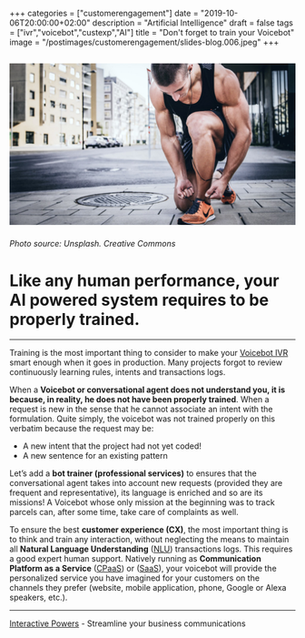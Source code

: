 +++
categories = ["customerengagement"]
date = "2019-10-06T20:00:00+02:00"
description = "Artificial Intelligence"
draft = false
tags = ["ivr","voicebot","custexp","AI"]
title = "Don't forget to train your Voicebot"
image = "/postimages/customerengagement/slides-blog.006.jpeg"
+++

![training](/postimages/customerengagement/slides-blog.006.jpeg)
-----------
###### Photo source: Unsplash. Creative Commons

# Like any human performance, your AI powered system requires to be properly trained.
--- 

Training is the most important thing to consider to make your [Voicebot IVR](https://www.ivrpowers.com/portfolio/voicebot/) smart enough when it goes in production. Many projects forgot to review continuously learning rules, intents and transactions logs.

When a **Voicebot or conversational agent does not understand you, it is because, in reality, he does not have been properly trained**. When a request is new in the sense that he cannot associate an intent with the formulation. Quite simply, the voicebot was not trained properly on this verbatim because the request may be:

* A new intent that the project had not yet coded!
* A new sentence for an existing pattern

Let’s add a **bot trainer (professional services)** to ensures that the conversational agent takes into account new requests (provided they are frequent and representative), its language is enriched and so are its missions! A Voicebot whose only mission at the beginning was to track parcels can, after some time, take care of complaints as well.

To ensure the best **customer experience (CX)**, the most important thing is to think and train any interaction, without neglecting the means to maintain all **Natural Language Understanding** ([NLU](http://blog.ivrpowers.com/post/technologies/what-is-nlu/)) transactions logs. This requires a good expert human support. Natively running as **Communication Platform as a Service** ([CPaaS](http://blog.ivrpowers.com/post/technologies/what-is-cpaas/)) or ([SaaS](http://blog.ivrpowers.com/post/technologies/what-is-saas/)), your voicebot will provide the personalized service you have imagined for your customers on the channels they prefer (website, mobile application, phone, Google or Alexa speakers, etc.).

---
[Interactive Powers](http://www.ivrpowers.com/) - Streamline your business communications



